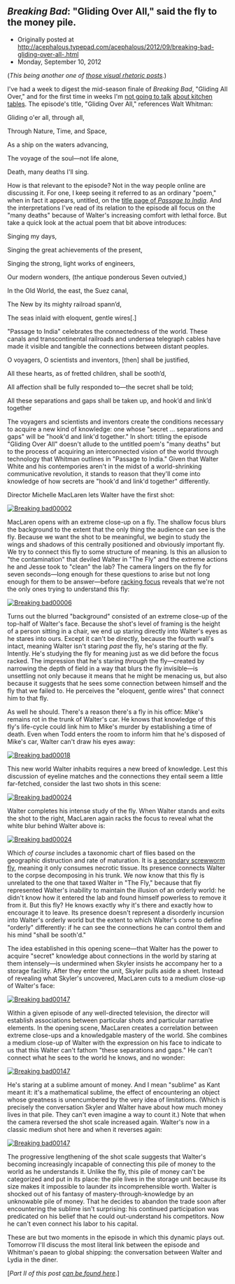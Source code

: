 ## <em>Breaking Bad</em>: "Gliding Over All," said the fly to the money pile.

 * Originally posted at http://acephalous.typepad.com/acephalous/2012/09/breaking-bad-gliding-over-all-.html
 * Monday, September 10, 2012



(_This being another one of [those visual rhetoric posts](http://acephalous.typepad.com/acephalous/2012/02/scott-eric-kaufmans-visual-rhetoric-compendium-as-of-11282011.html)._)

I've had a week to digest the mid-season finale of _Breaking Bad_, "Gliding All Over," and for the first time in weeks I'm [not going to talk](http://www.lawyersgunsmoneyblog.com/2012/08/realism-and-bad-manners-in-breaking-bad) [about kitchen tables](http://www.lawyersgunsmoneyblog.com/2012/08/breaking-bad-say-my-name-or-fine-maybe-dont-even-acknowledge-i-exist). The episode's title, "Gliding Over All," references Walt Whitman:

Gliding o'er all, through all,

Through Nature, Time, and Space,

As a ship on the waters advancing,

The voyage of the soul—not life alone,

Death, many deaths I'll sing.

How is that relevant to the episode? Not in the way people online are discussing it. For one, I keep seeing it referred to as an ordinary "poem," when in fact it appears, untitled, on the [title page of _Passage to India_](http://books.google.com/books?id=0uIIAAAAQAAJ&lpg=RA2-PA1&ots=TN83uFKNih&dq=whitman%22passage%!t(MISSING)o%!i(MISSING)ndia%20%!g(MISSING)liding%!o(MISSING)'er%!a(MISSING)ll%!&(MISSING)pg=RA2-PA1#v=onepage&q=whitman%22passage%!t(MISSING)o%!i(MISSING)ndia%20%!g(MISSING)liding%!o(MISSING)'er%!a(MISSING)ll%!&(MISSING)f=false). And the interpretations I've read of its relation to the episode all focus on the "many deaths" because of Walter's increasing comfort with lethal force. But take a quick look at the actual poem that bit above introduces:

Singing my days,

Singing the great achievements of the present,

Singing the strong, light works of engineers,

Our modern wonders, (the antique ponderous Seven outvied,)

In the Old World, the east, the Suez canal, 

The New by its mighty railroad spann’d,

The seas inlaid with eloquent, gentle wires[.]

"Passage to India" celebrates the connectedness of the world. These canals and transcontinental railroads and undersea telegraph cables have made it visible and tangible the connections between distant peoples. 

O voyagers, O scientists and inventors, [then] shall be justified,

All these hearts, as of fretted children, shall be sooth’d,

All affection shall be fully responded to—the secret shall be told;

All these separations and gaps shall be taken up, and hook’d and link’d together

The voyagers and scientists and inventors create the conditions necessary to acquire a new kind of knowledge: one whose "secret ... separations and gaps" will be "hook'd and link'd together." In short: titling the episode "Gliding Over All" doesn't allude to the untitled poem's "many deaths" but to the process of acquiring an interconnected vision of the world through technology that Whitman outlines in "Passage to India." Given that Walter White and his contempories aren't in the midst of a world-shrinking communicative revolution, it stands to reason that they'll come into knowledge of how secrets are "hook'd and link'd together" differently. 

Director Michelle MacLaren lets Walter have the first shot:

[![Breaking bad00002](http://acephalous.typepad.com/.a/6a00d8341c2df453ef017d3bf576a5970c-500wi "Breaking bad00002")](http://acephalous.typepad.com/.a/6a00d8341c2df453ef017d3bf576a5970c-popup)

MacLaren opens with an extreme close-up on a fly. The shallow focus blurs the background to the extent that the only thing the audience can see is the fly. Because we want the shot to be meaningful, we begin to study the wings and shadows of this centrally positioned and obviously important fly. We try to connect this fly to some structure of meaning. Is this an allusion to "the contamination" that deviled Walter in "The Fly" and the extreme actions he and Jesse took to "clean" the lab? The camera lingers on the fly for seven seconds—long enough for these questions to arise but not long enough for them to be answer—before [racking focus](http://classes.yale.edu/film-analysis/htmfiles/cinematography.htm#53908) reveals that we're not the only ones trying to understand this fly:

[![Breaking bad00006](http://acephalous.typepad.com/.a/6a00d8341c2df453ef017c31c728dd970b-500wi "Breaking bad00006")](http://acephalous.typepad.com/.a/6a00d8341c2df453ef017c31c728dd970b-popup)

Turns out the blurred "background" consisted of an extreme close-up of the top-half of Walter's face. Because the shot's level of framing is the height of a person sitting in a chair, we end up staring directly into Walter's eyes as he stares into ours. Except it can't be directly, because the fourth wall's intact, meaning Walter isn't staring _past_ the fly, he's staring _at_ the fly. Intently. He's studying the fly for meaning just as we did before the focus racked. The impression that he's staring _through_ the fly—created by narrowing the depth of field in a way that blurs the fly invisible—is unsettling not only because it means that he might be menacing us, but also because it suggests that he sees some connection between himself and the fly that we failed to. He perceives the "eloquent, gentle wires" that connect him to that fly. 

As well he should. There's a reason there's a fly in his office: Mike's remains rot in the trunk of Walter's car. He knows that knowledge of this fly's life-cycle could link him to Mike's murder by establishing a time of death. Even when Todd enters the room to inform him that he's disposed of Mike's car, Walter can't draw his eyes away:

[![Breaking bad00018](http://acephalous.typepad.com/.a/6a00d8341c2df453ef017c31c739b5970b-500wi "Breaking bad00018")](http://acephalous.typepad.com/.a/6a00d8341c2df453ef017c31c739b5970b-popup)

This new world Walter inhabits requires a new breed of knowledge. Lest this discussion of eyeline matches and the connections they entail seem a little far-fetched, consider the last two shots in this scene:

[![Breaking bad00024](http://acephalous.typepad.com/.a/6a00d8341c2df453ef017c31c73b89970b-500wi "Breaking bad00024")](http://acephalous.typepad.com/.a/6a00d8341c2df453ef017c31c73b89970b-popup)

Walter completes his intense study of the fly. When Walter stands and exits the shot to the right, MacLaren again racks the focus to reveal what the white blur behind Walter above is:

[![Breaking bad00024](http://acephalous.typepad.com/.a/6a00d8341c2df453ef017d3bf595b1970c-500wi "Breaking bad00024")](http://acephalous.typepad.com/.a/6a00d8341c2df453ef017d3bf595b1970c-popup)

Which _of course_ includes a taxonomic chart of flies based on the geographic distruction and rate of maturation. It is [a secondary screwworm fly](http://en.wikipedia.org/wiki/Cochliomyia), meaning it only consumes necrotic tissue. Its presence connects Walter to the corpse decomposing in his trunk. We now know that this fly is unrelated to the one that taxed Walter in "The Fly," because that fly represented Walter's inability to maintain the illusion of an orderly world: he didn't know how it entered the lab and found himself powerless to remove it from it. But this fly? He knows exactly why it's there and exactly how to encourage it to leave. Its presence doesn't represent a disorderly incursion into Walter's orderly world but the extent to which Walter's come to define "orderly" differently: if he can see the connections he can control them and his mind "shall be sooth'd."

The idea established in this opening scene—that Walter has the power to acquire "secret" knowledge about connections in the world by staring at them intensely—is undermined when Skyler insists he accompany her to a storage facility. After they enter the unit, Skyler pulls aside a sheet. Instead of revealing what Skyler's uncovered, MacLaren cuts to a medium close-up of Walter's face:

[![Breaking bad00147](http://acephalous.typepad.com/.a/6a00d8341c2df453ef017d3bf5b25d970c-500wi "Breaking bad00147")](http://acephalous.typepad.com/.a/6a00d8341c2df453ef017d3bf5b25d970c-popup)

Within a given episode of any well-directed television, the director will establish associations between particular shots and particular narrative elements. In the opening scene, MacLaren creates a correlation between extreme close-ups and a knowledgable mastery of the world. She combines a medium close-up of Walter with the expression on his face to indicate to us that this Walter can't fathom "these separations and gaps." He can't connect what he sees to the world he knows, and no wonder:

[![Breaking bad00147](http://acephalous.typepad.com/.a/6a00d8341c2df453ef017744a50815970d-500wi "Breaking bad00147")](http://acephalous.typepad.com/.a/6a00d8341c2df453ef017744a50815970d-popup)

He's staring at a sublime amount of money. And I mean "sublime" as Kant meant it: it's a mathematical sublime, the effect of encountering an object whose greatness is unencumbered by the very idea of limitations. (Which is precisely the conversation Skyler and Walter have about how much money lives in that pile. They can't even imagine a way to count it.) Note that when the camera reversed the shot scale increased again. Walter's now in a classic medium shot here and when it reverses again:

[![Breaking bad00147](http://acephalous.typepad.com/.a/6a00d8341c2df453ef017c31c758f3970b-500wi "Breaking bad00147")](http://acephalous.typepad.com/.a/6a00d8341c2df453ef017c31c758f3970b-popup)

The progressive lengthening of the shot scale suggests that Walter's becoming increasingly incapable of connecting this pile of money to the world as he understands it. Unlike the fly, this pile of money can't be categorized and put in its place: the pile lives in the storage unit because its size makes it impossible to launder its incomprehensible worth. Walter is shocked out of his fantasy of mastery-through-knowledge by an unknowable pile of money. That he decides to abandon the trade soon after encountering the sublime isn't surprising: his continued participation was predicated on his belief that he could out-understand his competitors. Now he can't even connect his labor to his capital.

These are but two moments in the episode in which this dynamic plays out. Tomorrow I'll discuss the most literal link between the episode and Whitman's paean to global shipping: the conversation between Walter and Lydia in the diner. 

[_Part II of this post [can be found here](http://www.lawyersgunsmoneyblog.com/2012/09/breaking-bad-gliding-over-all-the-invisible-lines-and-immaterial-connections)._]

		
